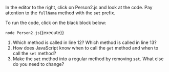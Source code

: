 In the editor to the right, click on Person2.js and look at the code. Pay attention to the `fullName` method with the `set` prefix.

To run the code, click on the black block below:

`node Person2.js`{{execute}}

1. Which method is called in line 12? Which method is called in line 13?
2. How does JavaScript know when to call the `get` method and when to call the `set` method?
3. Make the `set` method into a regular method by removing `set`. What else do you need to change?
